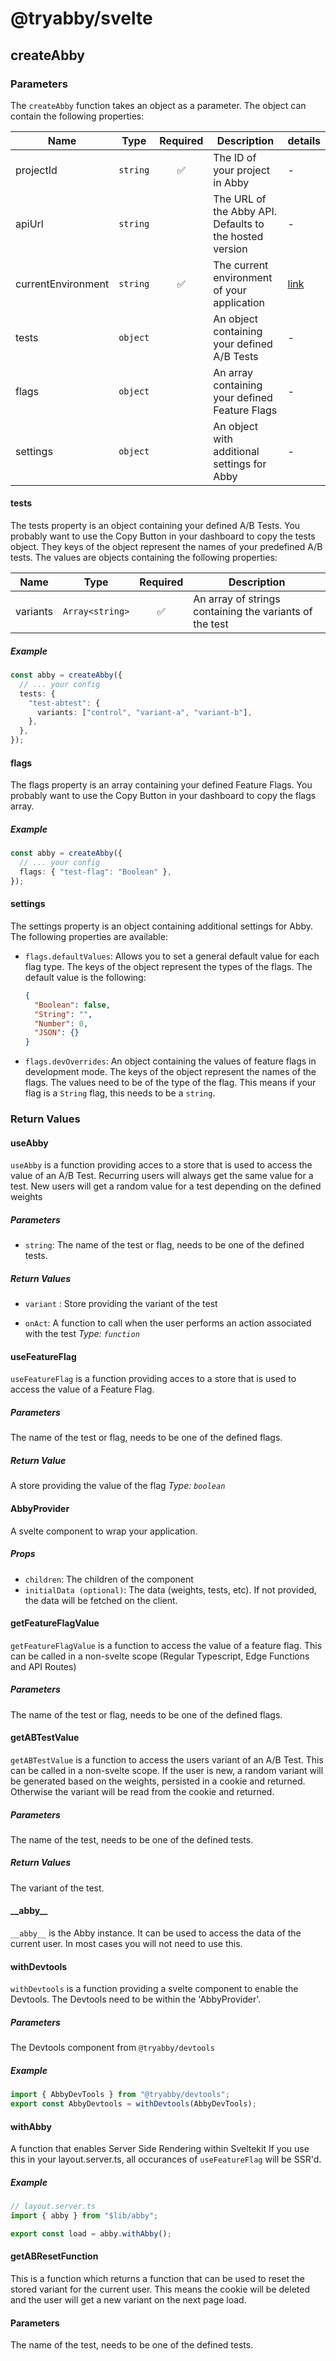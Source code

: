 # @tryabby/svelte

## createAbby

### Parameters

The `createAbby` function takes an object as a parameter. The object can contain the following properties:

| Name               | Type     | Required | Description                                             | details               |
| ------------------ | -------- | :------: | ------------------------------------------------------- | --------------------- |
| projectId          | `string` |    ✅    | The ID of your project in Abby                          | -                     |
| apiUrl             | `string` |          | The URL of the Abby API. Defaults to the hosted version | -                     |
| currentEnvironment | `string` |    ✅    | The current environment of your application             | [link](/environments) |
| tests              | `object` |          | An object containing your defined A/B Tests             | -                     |
| flags              | `object` |          | An array containing your defined Feature Flags          | -                     |
| settings           | `object` |          | An object with additional settings for Abby             | -                     |

#### tests

The tests property is an object containing your defined A/B Tests. You probably want to use the Copy Button in your dashboard to copy the tests object.
They keys of the object represent the names of your predefined A/B tests. The values are objects containing the following properties:

| Name     | Type            | Required | Description                                             |
| -------- | --------------- | :------: | ------------------------------------------------------- |
| variants | `Array<string>` |    ✅    | An array of strings containing the variants of the test |

##### Example

```ts
const abby = createAbby({
  // ... your config
  tests: {
    "test-abtest": {
      variants: ["control", "variant-a", "variant-b"],
    },
  },
});
```

#### flags

The flags property is an array containing your defined Feature Flags. You probably want to use the Copy Button in your dashboard to copy the flags array.

##### Example

```ts
const abby = createAbby({
  // ... your config
  flags: { "test-flag": "Boolean" },
});
```

#### settings

The settings property is an object containing additional settings for Abby. The following properties are available:

- `flags.defaultValues`: Allows you to set a general default value for each flag type. The keys of the object represent the types of the flags.
  The default value is the following:

  ```json
  {
    "Boolean": false,
    "String": "",
    "Number": 0,
    "JSON": {}
  }
  ```

- `flags.devOverrides`: An object containing the values of feature flags in development mode. The keys of the object represent the names of the flags.
  The values need to be of the type of the flag. This means if your flag is a `String` flag, this needs to be a `string`.

### Return Values

#### useAbby

`useAbby` is a function providing acces to a store that is used to access the value of an A/B Test.
Recurring users will always get the same value for a test.
New users will get a random value for a test depending on the defined weights

##### Parameters

- `string`: The name of the test or flag, needs to be one of the defined tests.

##### Return Values

- `variant` : Store providing the variant of the test

- `onAct`: A function to call when the user performs an action associated with the test _Type: `function`_

#### useFeatureFlag

`useFeatureFlag` is a function providing acces to a store that is used to access the value of a Feature Flag.

##### Parameters

The name of the test or flag, needs to be one of the defined flags.

##### Return Value

A store providing the value of the flag _Type: `boolean`_

#### AbbyProvider

A svelte component to wrap your application.

##### Props

- `children`: The children of the component
- `initialData (optional)`: The data (weights, tests, etc). If not provided, the data will be fetched on the client.

#### getFeatureFlagValue

`getFeatureFlagValue` is a function to access the value of a feature flag. This can be called in a non-svelte scope (Regular Typescript, Edge Functions and API Routes)

##### Parameters

The name of the test or flag, needs to be one of the defined flags.

#### getABTestValue

`getABTestValue` is a function to access the users variant of an A/B Test. This can be called in a non-svelte scope.
If the user is new, a random variant will be generated based on the weights, persisted in a cookie and returned.
Otherwise the variant will be read from the cookie and returned.

##### Parameters

The name of the test, needs to be one of the defined tests.

##### Return Values

The variant of the test.

#### \_\_abby\_\_

`__abby__` is the Abby instance. It can be used to access the data of the current user.
In most cases you will not need to use this.

#### withDevtools

`withDevtools` is a function providing a svelte component to enable the Devtools. The Devtools need to be within the 'AbbyProvider'.

##### Parameters

The Devtools component from `@tryabby/devtools`

##### Example

```jsx
import { AbbyDevTools } from "@tryabby/devtools";
export const AbbyDevtools = withDevtools(AbbyDevTools);
```

#### withAbby

A function that enables Server Side Rendering within Sveltekit
If you use this in your layout.server.ts, all occurances of `useFeatureFlag` will be SSR'd.

##### Example

```ts
// layout.server.ts
import { abby } from "$lib/abby";

export const load = abby.withAbby();
```

#### getABResetFunction

This is a function which returns a function that can be used to reset the stored variant for the current user.
This means the cookie will be deleted and the user will get a new variant on the next page load.

#### Parameters

The name of the test, needs to be one of the defined tests.
